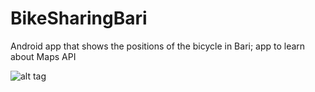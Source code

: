# BikeSharingBari
Android app that shows the positions of the bicycle in Bari; app to learn about Maps API


![alt tag]()
